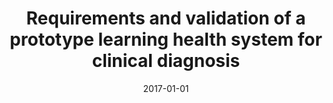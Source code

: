 ---
# Documentation: https://wowchemy.com/docs/managing-content/

title: Requirements and validation of a prototype learning health system for clinical
  diagnosis
subtitle: ''
summary: ''
authors:
- Derek Corrigan
- Gary Munnelly
- kazienko
- kajdanowicz
- Jean Karl Soler
- Samhar Mahmoud
- Talya Porat
- Olga Kostopoulou
- Vasa Curcin
- Brendan Delaney
tags: []
categories: []
date: '2017-01-01'
lastmod: 2022-10-07T05:05:24Z
featured: false
draft: false

# Featured image
# To use, add an image named `featured.jpg/png` to your page's folder.
# Focal points: Smart, Center, TopLeft, Top, TopRight, Left, Right, BottomLeft, Bottom, BottomRight.
image:
  caption: ''
  focal_point: ''
  preview_only: false

# Projects (optional).
#   Associate this post with one or more of your projects.
#   Simply enter your project's folder or file name without extension.
#   E.g. `projects = ["internal-project"]` references `content/project/deep-learning/index.md`.
#   Otherwise, set `projects = []`.
projects: []
publishDate: '2022-10-07T05:05:23.353827Z'
publication_types:
- '2'
abstract: ''
publication: '*Learning Health Systems*'
doi: 10.1002/lrh2.10026
---